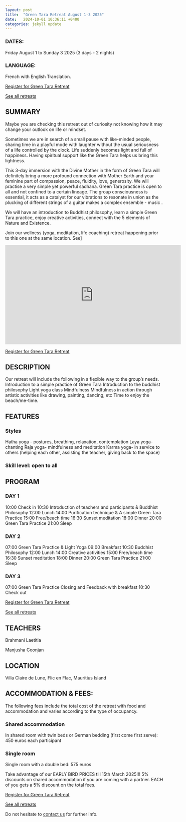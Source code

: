 ```yaml
---
layout: post
title:  "Green Tara Retreat August 1-3 2025"
date:   2024-10-01 10:36:11 +0400
categories: jekyll update
---
```


### DATES:
Friday August 1 to Sunday 3 2025
(3 days - 2 nights)

### LANGUAGE:
French with English Translation.

[Register for Green Tara Retreat](https://forms.gle/Zxz61xDD1u53KtS6A)

[See all retreats](https://bodhimindwellness.com/)

## SUMMARY
Maybe you are checking this retreat out of curiosity not knowing how it may change your outlook on life or mindset. 

Sometimes we are in search of a small pause with like-minded people, sharing time in a playful mode with laughter without the usual seriousness of a life controlled by the clock. Life suddenly becomes light and full of happiness. Having spiritual support like the Green Tara helps us bring this lightness.

This 3-day immersion with the Divine Mother in the form of Green Tara will definitely bring a more profound connection with Mother Earth and your feminine part of compassion, peace, fluidity, love, generosity. We will practise a very simple yet powerful sadhana. Green Tara practice is open to all and not confined to a certain lineage. The group consciousness is essential, it acts as a catalyst for our vibrations to resonate in union as the plucking of different strings of a guitar makes a complex ensemble - music .

We will have an introduction to Buddhist philosophy, learn a simple Green Tara practice, enjoy creative activities, connect with the 5 elements of Nature and Existence.

Join our wellness (yoga, meditation, life coaching) retreat happening prior to this one at the same location. See]

<iframe width="560" height="315" src="https://www.youtube.com/embed/dMxOKI2hEdk?autoplay=1&mute=1&loop=1&playlist=dMxOKI2hEdk" frameborder="0" allow="autoplay; encrypted-media" allowfullscreen></iframe>

[Register for Green Tara Retreat](https://forms.gle/Zxz61xDD1u53KtS6A)

## DESCRIPTION
Our retreat will include the following in a flexible way to the group’s needs.
Introduction to a simple practice of Green Tara
Introduction to the buddhist philosophy
Light yoga class
Mindfulness
Mindfulness in action through artistic activities like drawing, painting, dancing, etc
Time to enjoy the beach/me-time.


## FEATURES
### Styles
Hatha yoga - postures, breathing, relaxation, contemplation
Laya yoga- chanting
Raja yoga- mindfulness and meditation
Karma yoga- in service to others (helping each other, assisting the teacher, giving back to the space)

### Skill level: open to all

## PROGRAM

### DAY 1
10:00             Check in
10:30	Introduction of teachers and participants & Buddhist Philosophy
12:00	Lunch
14:00	Purification technique & A simple Green Tara Practice
15:00	Free/beach time
16:30	Sunset meditation 
18:00	Dinner
20:00	Green Tara Practice
21:00	Sleep

### DAY 2
07:00	Green Tara Practice & Light Yoga
09:00	Breakfast
10:30	Buddhist Philosophy
12:00	Lunch
14:00	Creative activities
15:00	Free/beach time
16:30	Sunset meditation
18:00	Dinner
20:00	Green Tara Practice
21:00	Sleep

### DAY 3
07:00	Green Tara Practice
Closing and Feedback with breakfast
10:30 Check out

[Register for Green Tara Retreat](https://forms.gle/Zxz61xDD1u53KtS6A)

[See all retreats](https://bodhimindwellness.com/)

## TEACHERS
Brahmani Laetitia

Manjusha Coonjan

## LOCATION
Villa Claire de Lune, Flic en Flac, Mauritius Island

## ACCOMMODATION & FEES:
The following fees include the total cost of the retreat with food and accommodation and varies according to the type of occupancy.

### Shared accommodation
In shared room with twin beds or German bedding (first come first serve): 450 euros each participant

### Single room
Single room with a double bed: 575 euros

Take advantage of our EARLY BIRD PRICES till 15th March 2025!!!
5% discounts on shared accommodation if you are coming with a partner. EACH of you gets a 5% discount on the total fees.

[Register for Green Tara Retreat](https://forms.gle/Zxz61xDD1u53KtS6A)

[See all retreats](https://bodhimindwellness.com/)

Do not hesitate to [contact us](https://tyltonline.github.io/contact/) for further info.


[jekyll-docs]: https://jekyllrb.com/docs/home
[jekyll-gh]:   https://github.com/jekyll/jekyll
[jekyll-talk]: https://talk.jekyllrb.com/

